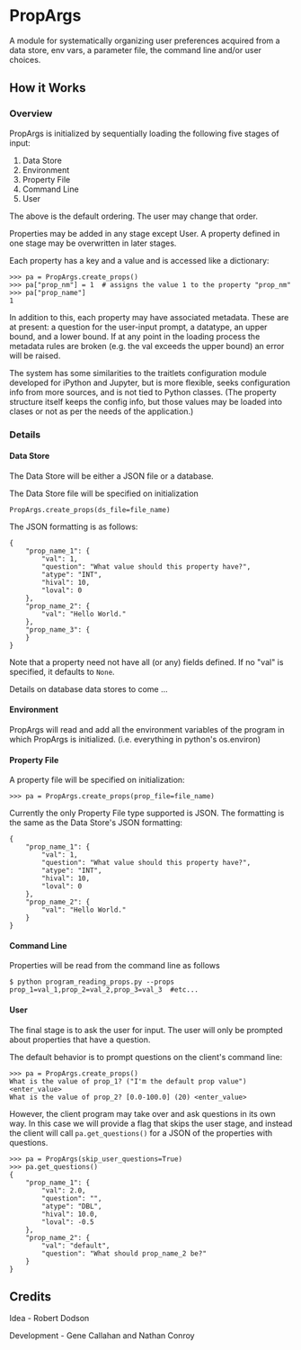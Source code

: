 # PropArgs
A module for systematically organizing user preferences acquired from a data store, env vars, a parameter file, the command line and/or user choices.

## How it Works

### Overview
PropArgs is initialized by sequentially loading the following five stages of input:

1. Data Store
2. Environment
3. Property File
4. Command Line
5. User

The above is the default ordering. The user may change that order.

Properties may be added in any stage except User. A property defined in one stage may be overwritten in later stages. 

Each property has a key and a value and is accessed like a dictionary:

    >>> pa = PropArgs.create_props()
    >>> pa["prop_nm"] = 1  # assigns the value 1 to the property "prop_nm"
    >>> pa["prop_name"]
    1

In addition to this, each property may have associated metadata. These are at present: a question for the
user-input prompt, a datatype, an upper bound, and a lower bound. If at any point in the loading process the
metadata rules are broken (e.g. the val exceeds the upper bound) an error will be raised.

The system has some similarities to the traitlets configuration module developed for iPython and Jupyter, but is more flexible, seeks configuration info from more sources, and is not tied to Python classes. (The property structure itself keeps the config info, but those values may be loaded into clases or not as per the needs of the application.)

### Details

#### Data Store
The Data Store will be either a JSON file or a database.

The Data Store file will be specified on initialization

    PropArgs.create_props(ds_file=file_name)

The JSON formatting is as follows:

    {
        "prop_name_1": {
            "val": 1,
            "question": "What value should this property have?",
            "atype": "INT",
            "hival": 10,
            "loval": 0
        },
        "prop_name_2": {
            "val": "Hello World."
        },
        "prop_name_3": {
        }
    }

Note that a property need not have all (or any) fields defined. If no "val" is specified, it defaults to `None`.

Details on database data stores to come ...


#### Environment
PropArgs will read and add all the environment variables of the program in which PropArgs is initialized.
(i.e. everything in python's os.environ)


#### Property File
A property file will be specified on initialization:

    >>> pa = PropArgs.create_props(prop_file=file_name)

Currently the only Property File type supported is JSON. The formatting is the same as the Data Store's 
JSON formatting:

    {
        "prop_name_1": {
            "val": 1,
            "question": "What value should this property have?",
            "atype": "INT",
            "hival": 10,
            "loval": 0
        },
        "prop_name_2": {
            "val": "Hello World."
        }
    }


#### Command Line
Properties will be read from the command line as follows

    $ python program_reading_props.py --props prop_1=val_1,prop_2=val_2,prop_3=val_3  #etc...

#### User
The final stage is to ask the user for input. The user will only be prompted about properties that have a question.

The default behavior is to prompt questions on the client's command line:

    >>> pa = PropArgs.create_props()
    What is the value of prop_1? ("I'm the default prop value") <enter_value>
    What is the value of prop_2? [0.0-100.0] (20) <enter_value>

However, the client program may take over and ask questions in its own way. In this case we will provide a flag
that skips the user stage, and instead the client will call `pa.get_questions()` for a JSON of the properties with
questions.

    >>> pa = PropArgs(skip_user_questions=True)
    >>> pa.get_questions()
    {
        "prop_name_1": {
            "val": 2.0,
            "question": "",
            "atype": "DBL",
            "hival": 10.0,
            "loval": -0.5
        },
        "prop_name_2": {
            "val": "default",
            "question": "What should prop_name_2 be?"
        }
    }

## Credits
Idea - Robert Dodson

Development - Gene Callahan and Nathan Conroy
